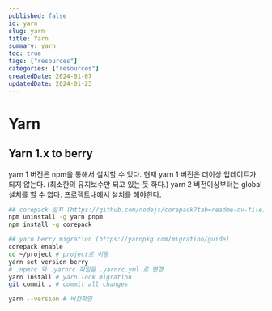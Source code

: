 ```yaml
---
published: false
id: yarn
slug: yarn
title: Yarn
summary: yarn
toc: true
tags: ["resources"]
categories: ["resources"]
createdDate: 2024-01-07
updatedDate: 2024-01-23
---
```


# Yarn

## Yarn 1.x to berry
yarn 1 버전은 npm을 통해서 설치할 수 있다.
현재 yarn 1 버전은 더이상 업데이트가 되지 않는다. (최소한의 유지보수만 되고 있는 듯 하다.)
yarn 2 버전이상부터는 global 설치를 할 수 없다.
프로젝트내에서 설치를 해야한다.

```bash
## corepack 설치 (https://github.com/nodejs/corepack?tab=readme-ov-file)
npm uninstall -g yarn pnpm
npm install -g corepack

## yarn berry migration (https://yarnpkg.com/migration/guide)
corepack enable
cd ~/project # project로 이동
yarn set version berry
# .npmrc 와 .yarnrc 파일을 .yarnrc.yml 로 변경
yarn install # yarn.lock migration
git commit . # commit all changes

yarn --version # 버전확인
```

